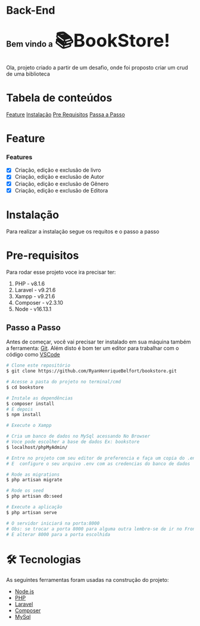 # Back-End
## Bem vindo a <font size="8">📚BookStore!</font>
Ola, projeto criado a partir de um desafio, onde foi proposto criar um crud de uma 
biblioteca

Tabela de conteúdos 
================
<!--ts--> 
[Feature](#feature)
[Instalação](#instalação) 
[Pre Requisitos](#pre-requisitos) 
[Passa a Passo](#passo-a-passo)  <!--te-->



# Feature

### Features

 - [x] Criação, edição e exclusão de livro
 - [x] Criação, edição e exclusão de Autor
 - [x] Criação, edição e exclusão de Gênero
 - [x] Criação, edição e exclusão de Editora

# Instalação
Para realizar a instalação segue os requitos e o passo a passo

# Pre-requisitos

Para rodar esse projeto voce ira precisar ter:

1.  PHP - v8.1.6
2.  Laravel - v9.21.6
3.  Xampp - v9.21.6
4.  Composer - v2.3.10
4.  Node - v16.13.1

## Passo a Passo
Antes de começar, você vai precisar ter instalado em sua máquina também a ferramenta: [Git](https://git-scm.com). Além disto é bom ter um editor para trabalhar com o código como [VSCode](https://code.visualstudio.com/)

```bash
# Clone este repositório
$ git clone https://github.com/RyanHenriqueBelfort/bookstore.git

# Acesse a pasta do projeto no terminal/cmd
$ cd bookstore

# Instale as dependências
$ composer install
# E depois
$ npm install

# Execute o Xampp 

# Cria um banco de dados no MySql acessando No Browser
# Voce pode escolher a base de dados Ex: bookstore
$ localhost/phpMyAdmin/

# Entre no projeto com seu editor de preferencia e faça um copia do .env.example e renomeie para .env
# E  configure o seu arquivo .env com as credencias do banco de dados

# Rode as migrations
$ php artisan migrate

# Rode os seed
$ php artisan db:seed

# Execute a aplicação
$ php artisan serve

# O servidor iniciará na porta:8000
# Obs: se trocar a porta 8000 para alguma outra lembre-se de ir no Front-End em src/service/axios.js
# E alterar 8000 para a porta escolhida
```

# 🛠 Tecnologias
As seguintes ferramentas foram usadas na construção do projeto:
 - [Node.js](https://nodejs.org/en/) 
 - [PHP](https://www.php.net) 
 - [Laravel](https://laravel.com) 
 - [Composer](https://getcomposer.org)
 - [MySql](https://www.mysql.com) 
